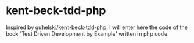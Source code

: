 # kent-beck-tdd-php

Inspired by [guhelski/kent-beck-tdd-php](https://github.com/guhelski/kent-beck-tdd-php), 
I will enter here the code of the book 'Test Driven Development by Example' written in php code.
